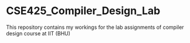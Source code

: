 # CSE425_Compiler_Design_Lab
This repository contains my workings for the lab assignments of compiler design course at IIT (BHU)
